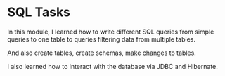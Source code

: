 # SQL Tasks

In this module, I learned how to write different SQL queries from simple queries to one table to queries filtering data from multiple tables.

And also create tables, create schemas, make changes to tables.

I also learned how to interact with the database via JDBC and Hibernate.

